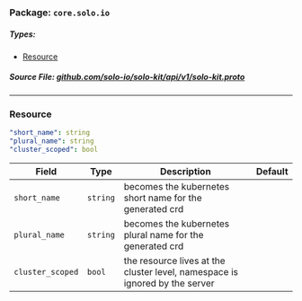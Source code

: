 <!-- Code generated by solo-kit. DO NOT EDIT. -->

### Package: `core.solo.io` 
##### Types:


- [Resource](#Resource)
  



##### Source File: [github.com/solo-io/solo-kit/api/v1/solo-kit.proto](https://github.com/solo-io/solo-kit/blob/master/api/v1/solo-kit.proto)





---
### <a name="Resource">Resource</a>



```yaml
"short_name": string
"plural_name": string
"cluster_scoped": bool

```

| Field | Type | Description | Default |
| ----- | ---- | ----------- |----------- | 
| `short_name` | `string` | becomes the kubernetes short name for the generated crd |  |
| `plural_name` | `string` | becomes the kubernetes plural name for the generated crd |  |
| `cluster_scoped` | `bool` | the resource lives at the cluster level, namespace is ignored by the server |  |





<!-- Start of HubSpot Embed Code -->
<script type="text/javascript" id="hs-script-loader" async defer src="//js.hs-scripts.com/5130874.js"></script>
<!-- End of HubSpot Embed Code -->
